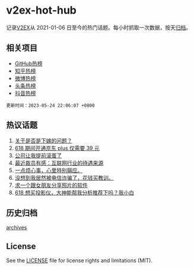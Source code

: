# v2ex-hot-hub

 记录[V2EX](https://www.v2ex.com/)从 2021-01-06 日至今的热门话题。每小时抓取一次数据，按天[归档](archives)。
 
 ## 相关项目

- [GitHub热榜](https://github.com/snaildev/github-hot-hub)
- [知乎热榜](https://github.com/snaildev/zhihu-hot-hub)
- [微博热榜](https://github.com/snaildev/weibo-hot-hub)
- [头条热榜](https://github.com/snaildev/toutiao-hot-hub)
- [抖音热榜](https://github.com/snaildev/douyin-hot-hub)


 `更新时间：2023-05-24 22:06:07 +0800`

## 热议话题

1. [关于是否是下嫁的问题？](https://www.v2ex.com/t/942489)
1. [618 期间开通京东 plus 仅需要 39 元](https://www.v2ex.com/t/942454)
1. [公司让我提前滚蛋了](https://www.v2ex.com/t/942502)
1. [最近裁员有感：互联网行业的待遇来源](https://www.v2ex.com/t/942555)
1. [一点烦心事，心里特别膈应。](https://www.v2ex.com/t/942472)
1. [没想到我居然被电信诈骗了，花钱买教训。](https://www.v2ex.com/t/942642)
1. [求一个跟女朋友分享照片的软件](https://www.v2ex.com/t/942572)
1. [618 想买投影仪，大神能帮我分析推荐下吗？我小白](https://www.v2ex.com/t/942482)

## 历史归档

[archives](archives)

## License

See the [LICENSE](LICENSE) file for license rights and limitations (MIT).

